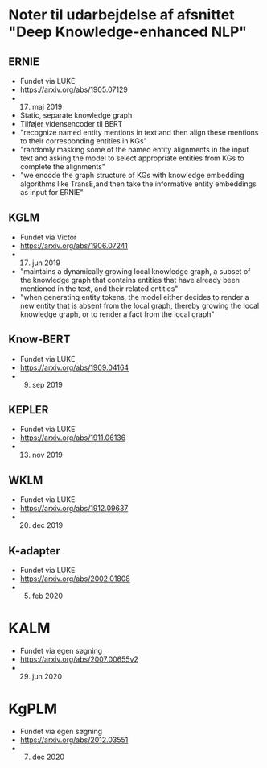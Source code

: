 # Noter til udarbejdelse af afsnittet "Deep Knowledge-enhanced NLP"

## ERNIE
- Fundet via LUKE
- https://arxiv.org/abs/1905.07129
- 17. maj 2019
- Static, separate knowledge graph
- Tilføjer vidensencoder til BERT
- "recognize named entity mentions in text and then align these mentions to their corresponding entities in KGs"
- "randomly masking some of the named entity alignments in the input text and asking the model to select appropriate entities from KGs to complete the alignments"
- "we encode the graph  structure  of  KGs  with  knowledge  embedding algorithms like TransE,and then take the informative entity embeddings as input for ERNIE"

## KGLM
- Fundet via Victor
- https://arxiv.org/abs/1906.07241
- 17. jun 2019
- "maintains a dynamically growing local knowledge graph, a subset of the knowledge graph that contains entities that have already been mentioned in the text, and their related entities"
- "when generating entity tokens, the model either decides to render a new entity that is absent from the local graph, thereby growing the local knowledge graph, or to render a fact from the local graph"

## Know-BERT
- Fundet via LUKE
- https://arxiv.org/abs/1909.04164
- 9. sep 2019

## KEPLER
- Fundet via LUKE
- https://arxiv.org/abs/1911.06136
- 13. nov 2019

## WKLM
- Fundet via LUKE
- https://arxiv.org/abs/1912.09637
- 20. dec 2019

## K-adapter
- Fundet via LUKE
- https://arxiv.org/abs/2002.01808
- 5. feb 2020

# KALM
- Fundet via egen søgning
- https://arxiv.org/abs/2007.00655v2
- 29. jun 2020

# KgPLM
- Fundet via egen søgning
- https://arxiv.org/abs/2012.03551
- 7. dec 2020
